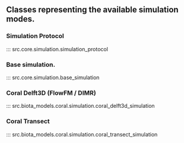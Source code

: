 ## Classes representing the available simulation modes.

### Simulation Protocol
::: src.core.simulation.simulation_protocol

### Base simulation.
::: src.core.simulation.base_simulation

### Coral Delft3D (FlowFM / DIMR)
::: src.biota_models.coral.simulation.coral_delft3d_simulation

### Coral Transect
::: src.biota_models.coral.simulation.coral_transect_simulation

